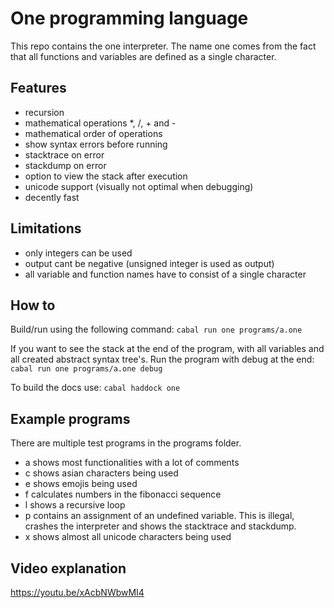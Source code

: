 # One programming language
This repo contains the one interpreter. The name one comes from the fact that all functions and variables are defined as a single character.

## Features
- recursion
- mathematical operations *, /, + and -
- mathematical order of operations
- show syntax errors before running
- stacktrace on error
- stackdump on error
- option to view the stack after execution
- unicode support (visually not optimal when debugging)
- decently fast

## Limitations
- only integers can be used
- output cant be negative (unsigned integer is used as output)
- all variable and function names have to consist of a single character

## How to
Build/run using the following command:
```cabal run one programs/a.one```

If you want to see the stack at the end of the program, with all variables and all created abstract syntax tree's.
Run the program with debug at the end:
```cabal run one programs/a.one debug```

To build the docs use:
```cabal haddock one```

## Example programs
There are multiple test programs in the programs folder.
- a shows most functionalities with a lot of comments
- c shows asian characters being used
- e shows emojis being used
- f calculates numbers in the fibonacci sequence
- l shows a recursive loop
- p contains an assignment of an undefined variable. This is illegal, crashes the interpreter and shows the stacktrace and stackdump.
- x shows almost all unicode characters being used

## Video explanation
https://youtu.be/xAcbNWbwMI4


